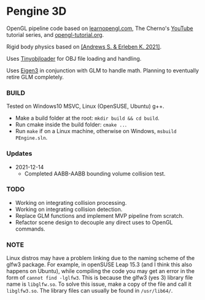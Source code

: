# Pengine 3D

OpenGL pipeline code based on [learnopengl.com](https://learnopengl.com/), The Cherno's [YouTube](https://www.youtube.com/user/TheChernoProject) tutorial series, and [opengl-tutorial.org](https://www.opengl-tutorial.org/).

Rigid body physics based on [[Andrews S. & Erleben K. 2021]](https://siggraphcontact.github.io/).

Uses [Tinyobjloader](https://github.com/tinyobjloader/tinyobjloader) for OBJ file loading and handling.

Uses [Eigen3](https://eigen.tuxfamily.org/index.php?title=Main_Page) in conjunction with GLM to handle math. Planning to eventually retire GLM completely.

### BUILD

Tested on Windows10 MSVC, Linux (OpenSUSE, Ubuntu) g++.

- Make a build folder at the root: `mkdir build && cd build`.
- Run cmake inside the build folder: `cmake ..`.
- Run `make` if on a Linux machine, otherwise on Windows, `msbuild PEngine.sln`.

### Updates
- 2021-12-14
  - Completed AABB-AABB bounding volume collision test.

### TODO 
- Working on integrating collision processing.
- Working on integrating collision detection.  
- Replace GLM functions and implement MVP pipeline from scratch.
- Refactor scene design to decouple any direct uses to OpenGL commands.

### NOTE
Linux distros may have a problem linking due to the naming scheme of the glfw3 package. For example, in openSUSE Leap 15.3 (and I think this also happens on Ubuntu), while compiling the code you may get an error in the form of `cannot find -lglfw3`. This is because the glfw3 (yes 3) library file name is `libglfw.so`. To solve this issue, make a copy of the file and call it `libglfw3.so`. The library files can usually be found in `/usr/lib64/`. 
